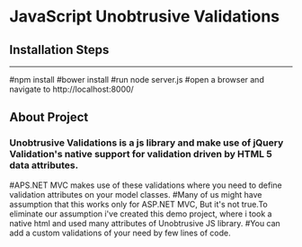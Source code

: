 # JavaScript Unobtrusive Validations

## Installation Steps
-------------------------

#npm install 
#bower install
#run node server.js
#open a browser and navigate to http://localhost:8000/


 About Project
 ----------------

### Unobtrusive Validations is a js library and make use of jQuery Validation's native support for validation driven by HTML 5 data attributes. 
#APS.NET MVC makes use of these validations where you need to define validation attributes on your model classes.
#Many of us might have assumption that this works only for ASP.NET MVC, But it's not true.To eliminate our assumption i've created this demo project, where i took a native html and used many attributes of Unobtrusive JS library.
#You can add a custom validations of your need by few lines of code.



